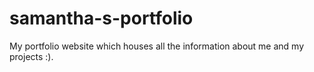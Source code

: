 # samantha-s-portfolio
My portfolio website which houses all the information about me and my projects :).
